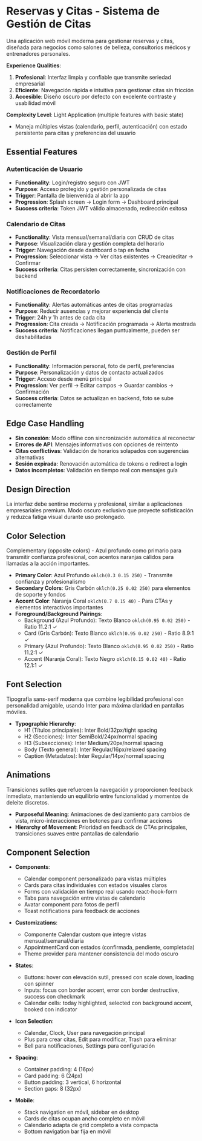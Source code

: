 # Reservas y Citas - Sistema de Gestión de Citas

Una aplicación web móvil moderna para gestionar reservas y citas, diseñada para negocios como salones de belleza, consultorios médicos y entrenadores personales.

**Experience Qualities**:
1. **Profesional**: Interfaz limpia y confiable que transmite seriedad empresarial
2. **Eficiente**: Navegación rápida e intuitiva para gestionar citas sin fricción  
3. **Accesible**: Diseño oscuro por defecto con excelente contraste y usabilidad móvil

**Complexity Level**: Light Application (multiple features with basic state)
- Maneja múltiples vistas (calendario, perfil, autenticación) con estado persistente para citas y preferencias del usuario

## Essential Features

### Autenticación de Usuario
- **Functionality**: Login/registro seguro con JWT
- **Purpose**: Acceso protegido y gestión personalizada de citas
- **Trigger**: Pantalla de bienvenida al abrir la app
- **Progression**: Splash screen → Login form → Dashboard principal
- **Success criteria**: Token JWT válido almacenado, redirección exitosa

### Calendario de Citas
- **Functionality**: Vista mensual/semanal/diaria con CRUD de citas
- **Purpose**: Visualización clara y gestión completa del horario
- **Trigger**: Navegación desde dashboard o tap en fecha
- **Progression**: Seleccionar vista → Ver citas existentes → Crear/editar → Confirmar
- **Success criteria**: Citas persisten correctamente, sincronización con backend

### Notificaciones de Recordatorio
- **Functionality**: Alertas automáticas antes de citas programadas
- **Purpose**: Reducir ausencias y mejorar experiencia del cliente
- **Trigger**: 24h y 1h antes de cada cita
- **Progression**: Cita creada → Notificación programada → Alerta mostrada
- **Success criteria**: Notificaciones llegan puntualmente, pueden ser deshabilitadas

### Gestión de Perfil
- **Functionality**: Información personal, foto de perfil, preferencias
- **Purpose**: Personalización y datos de contacto actualizados
- **Trigger**: Acceso desde menú principal
- **Progression**: Ver perfil → Editar campos → Guardar cambios → Confirmación
- **Success criteria**: Datos se actualizan en backend, foto se sube correctamente

## Edge Case Handling

- **Sin conexión**: Modo offline con sincronización automática al reconectar
- **Errores de API**: Mensajes informativos con opciones de reintento
- **Citas conflictivas**: Validación de horarios solapados con sugerencias alternativas
- **Sesión expirada**: Renovación automática de tokens o redirect a login
- **Datos incompletos**: Validación en tiempo real con mensajes guía

## Design Direction

La interfaz debe sentirse moderna y profesional, similar a aplicaciones empresariales premium. Modo oscuro exclusivo que proyecte sofisticación y reduzca fatiga visual durante uso prolongado.

## Color Selection

Complementary (opposite colors) - Azul profundo como primario para transmitir confianza profesional, con acentos naranjas cálidos para llamadas a la acción importantes.

- **Primary Color**: Azul Profundo `oklch(0.3 0.15 250)` - Transmite confianza y profesionalismo
- **Secondary Colors**: Gris Carbón `oklch(0.25 0.02 250)` para elementos de soporte y fondos
- **Accent Color**: Naranja Coral `oklch(0.7 0.15 40)` - Para CTAs y elementos interactivos importantes
- **Foreground/Background Pairings**: 
  - Background (Azul Profundo): Texto Blanco `oklch(0.95 0.02 250)` - Ratio 11.2:1 ✓
  - Card (Gris Carbón): Texto Blanco `oklch(0.95 0.02 250)` - Ratio 8.9:1 ✓  
  - Primary (Azul Profundo): Texto Blanco `oklch(0.95 0.02 250)` - Ratio 11.2:1 ✓
  - Accent (Naranja Coral): Texto Negro `oklch(0.15 0.02 40)` - Ratio 12.1:1 ✓

## Font Selection

Tipografía sans-serif moderna que combine legibilidad profesional con personalidad amigable, usando Inter para máxima claridad en pantallas móviles.

- **Typographic Hierarchy**: 
  - H1 (Títulos principales): Inter Bold/32px/tight spacing
  - H2 (Secciones): Inter SemiBold/24px/normal spacing  
  - H3 (Subsecciones): Inter Medium/20px/normal spacing
  - Body (Texto general): Inter Regular/16px/relaxed spacing
  - Caption (Metadatos): Inter Regular/14px/normal spacing

## Animations

Transiciones sutiles que refuercen la navegación y proporcionen feedback inmediato, manteniendo un equilibrio entre funcionalidad y momentos de deleite discretos.

- **Purposeful Meaning**: Animaciones de deslizamiento para cambios de vista, micro-interacciones en botones para confirmar acciones
- **Hierarchy of Movement**: Prioridad en feedback de CTAs principales, transiciones suaves entre pantallas de calendario

## Component Selection

- **Components**: 
  - Calendar component personalizado para vistas múltiples
  - Cards para citas individuales con estados visuales claros
  - Forms con validación en tiempo real usando react-hook-form
  - Tabs para navegación entre vistas de calendario
  - Avatar component para fotos de perfil
  - Toast notifications para feedback de acciones

- **Customizations**: 
  - Componente Calendar custom que integre vistas mensual/semanal/diaria
  - AppointmentCard con estados (confirmada, pendiente, completada)
  - Theme provider para mantener consistencia del modo oscuro

- **States**: 
  - Buttons: hover con elevación sutil, pressed con scale down, loading con spinner
  - Inputs: focus con border accent, error con border destructive, success con checkmark
  - Calendar cells: today highlighted, selected con background accent, booked con indicator

- **Icon Selection**: 
  - Calendar, Clock, User para navegación principal
  - Plus para crear citas, Edit para modificar, Trash para eliminar
  - Bell para notificaciones, Settings para configuración

- **Spacing**: 
  - Container padding: 4 (16px)
  - Card padding: 6 (24px)  
  - Button padding: 3 vertical, 6 horizontal
  - Section gaps: 8 (32px)

- **Mobile**: 
  - Stack navigation en móvil, sidebar en desktop
  - Cards de citas ocupan ancho completo en móvil
  - Calendario adapta de grid completo a vista compacta
  - Bottom navigation bar fija en móvil